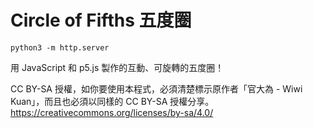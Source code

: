 # Circle of Fifths 五度圈

`python3 -m http.server`


用 JavaScript 和 p5.js 製作的互動、可旋轉的五度圈！

CC BY-SA 授權，如你要使用本程式，必須清楚標示原作者「官大為 - Wiwi Kuan」，而且也必須以同樣的 CC BY-SA 授權分享。
https://creativecommons.org/licenses/by-sa/4.0/
